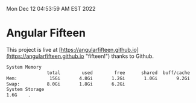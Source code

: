 Mon Dec 12 04:53:59 AM EST 2022

# Angular Fifteen


This project is live at [https://angularfifteen.github.io](https://angularfifteen.github.io "fifteen!") thanks to Github.

```bash
System Memory
               total        used        free      shared  buff/cache   available
Mem:            15Gi       4.8Gi       1.2Gi       1.0Gi       9.2Gi       9.1Gi
Swap:          8.0Gi       1.8Gi       6.2Gi
System Storage
1.6G	.
